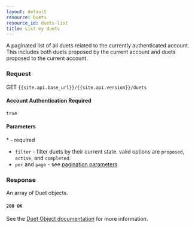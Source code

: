 ```yaml
---
layout: default
resource: Duets
resource_id: duets-list
title: List my duets
---
```

A paginated list of all duets related to the currently authenticated account.  This includes both duets proposed by the current account and duets proposed to the current account.

### Request

<span class="method">GET</span> `{{site.api.base_url}}/{{site.api.version}}/duets`

#### Account Authentication Required

`true`

#### Parameters

<span class="required">*</span> - required

* `filter` - filter duets by their current state. valid options are `proposed`, `active`, and `completed`.
* `per` and `page` - see [pagination parameters](/1/general#pagination)

### Response

An array of Duet objects.

#### `200 OK`

See the [Duet Object documentation](/1/duet_object) for more information.
